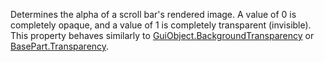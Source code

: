 Determines the alpha of a scroll bar's rendered image. A value of 0 is
completely opaque, and a value of 1 is completely transparent (invisible).
This property behaves similarly to [GuiObject.BackgroundTransparency](https://create.roblox.com/docs/reference/engine/classes/GuiObject#BackgroundTransparency) or
[BasePart.Transparency](https://create.roblox.com/docs/reference/engine/classes/BasePart#Transparency).